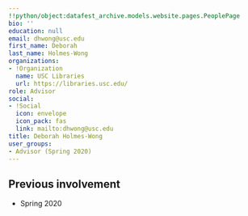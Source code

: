 ```yaml
---
!!python/object:datafest_archive.models.website.pages.PeoplePage
bio: ''
education: null
email: dhwong@usc.edu
first_name: Deborah
last_name: Holmes-Wong
organizations:
- !Organization
  name: USC Libraries
  url: https://libraries.usc.edu/
role: Advisor
social:
- !Social
  icon: envelope
  icon_pack: fas
  link: mailto:dhwong@usc.edu
title: Deborah Holmes-Wong
user_groups:
- Advisor (Spring 2020)
---
```


## Previous involvement

* Spring 2020